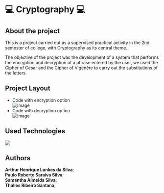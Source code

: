 # 💻 Cryptography 💻

## About the project

  <p>This is a project carried out as a supervised practical activity in the 2nd semester of college, with Cryptography as its central theme.</p>

  <p>The objective of the project was the development of a system that performs the encryption and decryption of a phrase entered by the user, we used the Cipher of Cesar and the Cipher of Vigenère to carry out the substitutions of the letters.</p>

## Project Layout
  * Code with encryption option
    <br>
    ![image](https://github.com/ThalleSantana/Cryptography/assets/87541695/a6b780e7-d610-46ac-8272-dc4d4ea6c753)
  * Code with decryption option
    <br>
  ![image](https://github.com/ThalleSantana/Cryptography/assets/87541695/43bdb460-88d6-43a1-8676-85caf2c1e3b0)


## Used Technologies
  <img src="https://img.shields.io/badge/Python-14354C?style=for-the-badge&logo=python&logoColor=white" target="_blank">
 
## Authors
  __Arthur Henrique Lunkes da Silva__;
    <br>
  __Paulo Roberto Saraiva Silva__;
    <br>
  __Samantha Almeida Silva__;
    <br>
  __Thalles Ribeiro Santana__;
  
<!--
Esse é um projeto realizado como atividade prática supervisionada no 2º semestre da faculdade, tendo como tema central a Criptografia.
O objetivo do projeto foi o desenvolvimento de um sistema que realiza a criptografia e a descriptografia de uma frase inserida pelo usuario, utilizamos a Cifra de Cesar e a Cifra de Vigenère para a realização das substituações das letras.
-->
